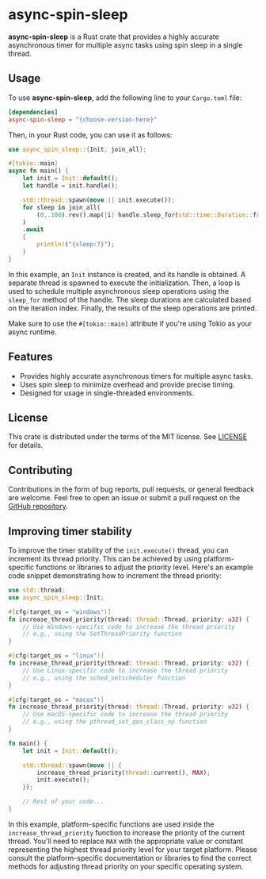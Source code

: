 # async-spin-sleep

**async-spin-sleep** is a Rust crate that provides a highly accurate asynchronous timer for multiple async tasks using spin sleep in a single thread.

## Usage

To use **async-spin-sleep**, add the following line to your `Cargo.toml` file:

```toml
[dependencies]
async-spin-sleep = "{choose-version-here}"
```

Then, in your Rust code, you can use it as follows:

```rust
use async_spin_sleep::{Init, join_all};

#[tokio::main]
async fn main() {
    let init = Init::default();
    let handle = init.handle();

    std::thread::spawn(move || init.execute());
    for sleep in join_all(
        (0..100).rev().map(|i| handle.sleep_for(std::time::Duration::from_micros(i) * 150)),
    )
    .await
    {
        println!("{sleep:?}");
    }
}
```

In this example, an `Init` instance is created, and its handle is obtained. A separate thread is spawned to execute the initialization. Then, a loop is used to schedule multiple asynchronous sleep operations using the `sleep_for` method of the handle. The sleep durations are calculated based on the iteration index. Finally, the results of the sleep operations are printed.

Make sure to use the `#[tokio::main]` attribute if you're using Tokio as your async runtime.

## Features

- Provides highly accurate asynchronous timers for multiple async tasks.
- Uses spin sleep to minimize overhead and provide precise timing.
- Designed for usage in single-threaded environments.

## License

This crate is distributed under the terms of the MIT license. See [LICENSE](LICENSE) for details.

## Contributing

Contributions in the form of bug reports, pull requests, or general feedback are welcome. Feel free to open an issue or submit a pull request on the [GitHub repository](https://github.com/kang-sw/async-spin-sleep-rs).

## Improving timer stability

To improve the timer stability of the `init.execute()` thread, you can increment its thread priority. This can be achieved by using platform-specific functions or libraries to adjust the priority level. Here's an example code snippet demonstrating how to increment the thread priority:

```rust
use std::thread;
use async_spin_sleep::Init;

#[cfg(target_os = "windows")]
fn increase_thread_priority(thread: thread::Thread, priority: u32) {
    // Use Windows-specific code to increase the thread priority
    // e.g., using the SetThreadPriority function
}

#[cfg(target_os = "linux")]
fn increase_thread_priority(thread: thread::Thread, priority: u32) {
    // Use Linux-specific code to increase the thread priority
    // e.g., using the sched_setscheduler function
}

#[cfg(target_os = "macos")]
fn increase_thread_priority(thread: thread::Thread, priority: u32) {
    // Use macOS-specific code to increase the thread priority
    // e.g., using the pthread_set_qos_class_np function
}

fn main() {
    let init = Init::default();

    std::thread::spawn(move || {
        increase_thread_priority(thread::current(), MAX);
        init.execute();
    });

    // Rest of your code...
}
```

In this example, platform-specific functions are used inside the `increase_thread_priority` function
to increase the priority of the current thread. You'll need to replace `MAX` with the appropriate
value or constant representing the highest thread priority level for your target platform. Please
consult the platform-specific documentation or libraries to find the correct methods for adjusting
thread priority on your specific operating system.

